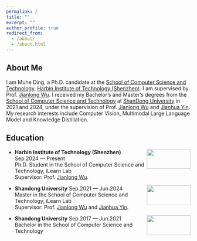 ```yaml
---
permalink: /
title: ""
excerpt: ""
author_profile: true
redirect_from: 
  - /about/
  - /about.html
---
```

About Me
---   
I am Muhe Ding, a Ph.D. candidate at the [School of Computer Science and Technology](http://cs.hitsz.edu.cn/), [Harbin Institute of Technology (Shenzhen)](https://www.hitsz.edu.cn/index.html). I am supervised by Prof. [Jianlong Wu](https://jlwu1992.github.io/). I received my Bachelor’s and Master’s degrees from the [School of Computer Science and Technology](https://www.cs.sdu.edu.cn/) at [ShanDong University](https://www.sdu.edu.cn/) in 2021 and 2024, under the supervision of Prof. [Jianlong Wu](https://jlwu1992.github.io/) and [Jianhua Yin](https://jhyin12.github.io/). My research interests include Computer Vision, Multimodal Large Language Model and Knowledge Distillation.

Education
---
 
  <div align="left">
          <a target="_blank" rel="external">
            <img border="0" src="https://haokunwen.github.io/images/HIT-LOGO.png" align="right" width="120" height="54">
          </a>     
  </div>  
  
- **Harbin Institute of Technology (Shenzhen)** Sep.2024 — Present    
  Ph.D. Student in the School of Computer Science and Technology, iLearn Lab  
  Supervisor: Prof. [Jianlong Wu](https://jlwu1992.github.io/).  

  <div align="left">
          <a target="_blank" rel="external">
            <img border="0" src="https://haokunwen.github.io/images/SDU-LOGO.png" align="right" width="120" height="54">
          </a>     
  </div>  
  
- **Shandong University** Sep.2021 — Jun.2024  
  Master in the School of Computer Science and Technology, iLearn Lab  
  Supervisor: Prof. [Jianlong Wu](https://jlwu1992.github.io/) and [Jianhua Yin](https://jhyin12.github.io/).  

  <div align="left">
          <a target="_blank" rel="external">
            <img border="0" src="https://haokunwen.github.io/images/SDU-LOGO.png" align="right" width="120" height="54">
          </a>     
  </div>  
  
- **Shandong University** Sep.2017 — Jun.2021    
  Bachelor in the School of Computer Science and Technology
  



